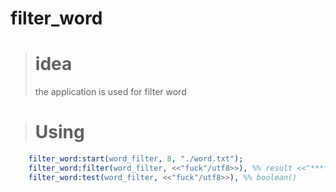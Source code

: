 # filter_word #

># idea
> the application is used for filter word

># Using
```erlang
	filter_word:start(word_filter, 8, "./word.txt");  
	filter_word:filter(word_filter, <<"fuck"/utf8>>), %% result <<"****">>  
	filter_word:test(word_filter, <<"fuck"/utf8>>), %% boolean()
```

